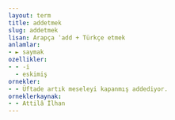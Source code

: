 ```yaml
---
layout: term
title: addetmek
slug: addetmek
lisan: Arapça ʿadd + Türkçe etmek
anlamlar:
- ► saymak
ozellikler:
- - -i
  - eskimiş
ornekler:
- - Üftade artık meseleyi kapanmış addediyor.
orneklerkaynak:
- - Attilâ İlhan
---
```

